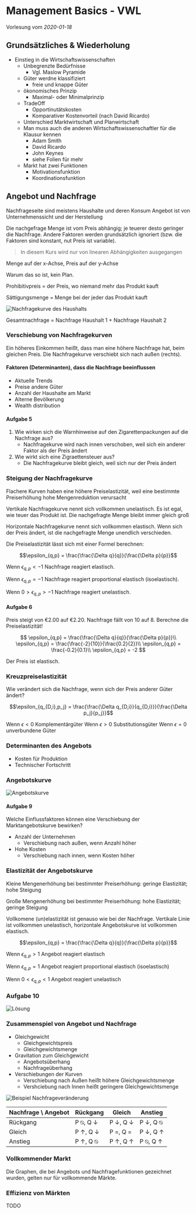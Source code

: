 # Management Basics - VWL

Vorlesung vom *2020-01-18*

## Grundsätzliches & Wiederholung

- Einstieg in die Wirtschaftswissenschaften
  - Unbegrenzte Bedürfnisse
    - Vgl. Maslow Pyramide
  - Güter werdne klassifiziert
    - freie und knappe Güter
  - ökonomisches Prinzip
    - Maximal- oder Minimalprinzip
  - TradeOff
    - Opportinutätskosten
    - Komparativer Kostenvorteil (nach David Ricardo)
  - Unterschied Marktwirtschaft und Planwirtschaft
  - Man muss auch die anderen Wirtschaftswissenschaftler für die Klausur kennen
    - Adam Smith
    - David Ricardo
    - John Keynes
    - siehe Folien für mehr
  - Markt hat zwei Funktionen
    - Motivationsfunktion
    - Koordinationsfunktion

## Angebot und Nachfrage

Nachfrageseite sind meistens Haushalte und deren Konsum
Angebot ist von Unternehmenssicht und der Herstellung

Die nachgefrage Menge ist vom Preis abhängig; je teuerer desto geringer die
Nachfrage. Andere Faktoren werden grundsätzlich ignoriert (bzw. die Faktoren
sind konstant, nut Preis ist variable).

> In diesem Kurs wird nur von linearen Abhängigkeiten ausgegangen

Menge auf der x-Achse, Preis auf der y-Achse

Warum das so ist, kein Plan.

Prohibitivpreis = der Preis, wo niemand mehr das Produkt kauft

Sättigungsmenge = Menge bei der jeder das Produkt kauft

![Nachfragekurve des Haushalts](./nachfragekurve.png)

Gesamtnachfrage = Nachfrage Haushalt 1 + Nachfrage Haushalt 2

### Verschiebung von Nachfragekurven

Ein höheres Einkommen heißt, dass man eine höhere Nachfrage hat, beim gleichen
Preis. Die Nachfragekurve verschiebt sich nach außen (rechts).

#### Faktoren (Determinanten), dass die Nachfrage beeinflussen

- Aktuelle Trends
- Preise andere Güter
- Anzahl der Haushalte am Markt
- Alterne Bevölkerung
- Wealth distribution

#### Aufgabe 5

1. Wie wirken sich die Warnhinweise auf den Zigarettenpackungen auf die
   Nachfrage aus?
   - Nachfragekurve wird nach innen verschoben, weil sich ein anderer Faktor als
     der Preis ändert
2. Wie wirkt sich eine Zigraettensteuer aus?
   - Die Nachfragekurve bleibt gleich, weil sich nur der Preis ändert

### Steigung der Nachfragekurve

Flachere Kurven haben eine höhere Preiselastizität, weil eine bestimmte
Preiserhöhung hohe Mengenreduktion verursacht

Vertikale Nachfragekurve nennt sich vollkommen unelastisch. Es ist egal, wie
teuer das Produkt ist. Die nachgefragte Menge bleibt immer gleich groß

Horizontale Nachfragekurve nennt sich vollkommen elastisch. Wenn sich der Preis
ändert, ist die nachgefragte Menge unendlich verschieden.

Die Preiselastizität lässt sich mit einer Formel berechnen:

$$\epsilon_{q,p} = \frac{\frac{\Delta q}{q}}{\frac{\Delta p}{p}}$$

Wenn $\epsilon_{q,p} < -1$ Nachfrage reagiert elastisch.

Wenn $\epsilon_{q,p} = -1$ Nachfrage reagiert proportional elastisch (isoelastisch).

Wenn $0 > \epsilon_{q,p} > -1$ Nachfrage reagiert unelastisch.

#### Aufgabe 6

Preis steigt von €2.00 auf €2.20. Nachfrage fällt von 10 auf 8. Berechne die
Preiselastizität!

$$
\epsilon_{q,p} = \frac{\frac{\Delta q}{q}}{\frac{\Delta p}{p}}\\
\epsilon_{q,p} = \frac{\frac{-2}{10}}{\frac{0.2}{2}}\\
\epsilon_{q,p} = \frac{-0.2}{0.1}\\
\epsilon_{q,p} = -2
$$

Der Preis ist elastisch.

### Kreuzpreiselastizität

Wie verändert sich die Nachfrage, wenn sich der Preis anderer Güter ändert?

$$\epsilon_{q_{D,i},p_j} = \frac{\frac{\Delta q_{D,i}}{q_{D,i}}}{\frac{\Delta
p_j}{p_j}}$$

Wenn $\epsilon < 0$ Komplementärgüter
Wenn $\epsilon > 0$ Substitutionsgüter
Wenn $\epsilon = 0$ unverbundene Güter

### Determinanten des Angebots

- Kosten für Produktion
- Technischer Fortschritt

### Angebotskurve

![Angebotskurve](./angebotskurve.png)

#### Aufgabe 9

Welche Einflussfaktoren können eine Verschiebung der Marktangebotskurve
bewirken?

- Anzahl der Unternehmen
  - Verschiebung nach außen, wenn Anzahl höher
- Hohe Kosten
  - Verschiebung nach innen, wenn Kosten höher

### Elastizität der Angebotskurve

Kleine Mengenerhöhung bei bestimmter Preiserhöhung: geringe Elastizität; hohe Steigung

Große Mengenerhöhung bei bestimmter Preiserhöhung: hohe Elastizität; geringe
Steigung

Vollkomene (un)elastizität ist genauso wie bei der Nachfrage. Vertikale Linie
ist vollkommen unelastisch, horizontale Angebotskurve ist vollkommen elastisch.

$$\epsilon_{q,p} = \frac{\frac{\Delta q}{q}}{\frac{\Delta p}{p}}$$

Wenn $\epsilon_{q,p} > 1$ Angebot reagiert elastisch

Wenn $\epsilon_{q,p} = 1$ Angebot reagiert proportional elastisch (isoelastisch)

Wenn $0 < \epsilon_{q,p} < 1$ Angebot reagiert unelastisch

### Aufgabe 10

![Lösung](./aufgabe10.png)

### Zusammenspiel von Angebot und Nachfrage

- Gleichgewicht
  - Gleichgewichtspreis
  - Gleichgewichtsmenge
- Gravitation zum Gleichgewicht
  - Angebotsüberhang
  - Nachfrageüberhang
- Verschiebungen der Kurven
  - Verschiebung nach Außen heißt höhere Gleichgewichtsmenge
  - Vershciebung nach Innen heißt geringere Gleichgewichtsmenge

![Beispiel Nachfrageveränderung](./verschiebung_von_kurven.png)

| Nachfrage \ Angebot | Rückgang | Gleich   | Anstieg  |
| ------------------- | -------- | -------- | -------- |
| Rückgang            | P ⍉, Q ↓ | P ↓, Q ↓ | P ↓, Q ⍉ |
| Gleich              | P ↑, Q ↓ | P =, Q = | P ↓, Q ↑ |
| Anstieg             | P ↑, Q ⍉ | P ↑, Q ↑ | P ⍉, Q ↑ |

### Vollkommender Markt

Die Graphen, die bei Angebots und Nachfragefunktionen gezeichnet wurden, gelten
nur für vollkommende Märkte.

### Effizienz von Märkten

TODO
